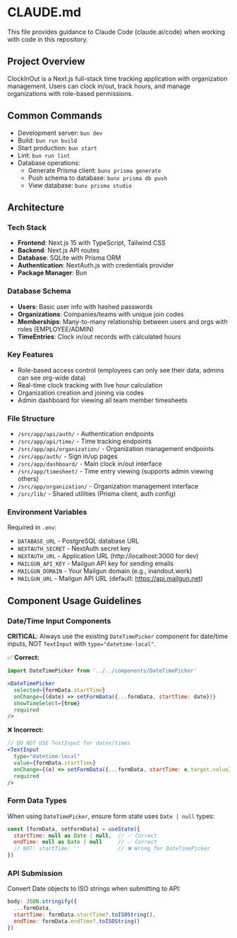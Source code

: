 # CLAUDE.md

This file provides guidance to Claude Code (claude.ai/code) when working with code in this repository.

## Project Overview

ClockInOut is a Next.js full-stack time tracking application with organization management. Users can clock in/out, track hours, and manage organizations with role-based permissions.

## Common Commands

- Development server: `bun dev`
- Build: `bun run build`
- Start production: `bun start`
- Lint: `bun run lint`
- Database operations:
  - Generate Prisma client: `bunx prisma generate`
  - Push schema to database: `bunx prisma db push`
  - View database: `bunx prisma studio`

## Architecture

### Tech Stack
- **Frontend**: Next.js 15 with TypeScript, Tailwind CSS
- **Backend**: Next.js API routes
- **Database**: SQLite with Prisma ORM
- **Authentication**: NextAuth.js with credentials provider
- **Package Manager**: Bun

### Database Schema
- **Users**: Basic user info with hashed passwords
- **Organizations**: Companies/teams with unique join codes
- **Memberships**: Many-to-many relationship between users and orgs with roles (EMPLOYEE/ADMIN)
- **TimeEntries**: Clock in/out records with calculated hours

### Key Features
- Role-based access control (employees can only see their data, admins can see org-wide data)
- Real-time clock tracking with live hour calculation
- Organization creation and joining via codes
- Admin dashboard for viewing all team member timesheets

### File Structure
- `/src/app/api/auth/` - Authentication endpoints
- `/src/app/api/time/` - Time tracking endpoints
- `/src/app/api/organization/` - Organization management endpoints
- `/src/app/auth/` - Sign in/up pages
- `/src/app/dashboard/` - Main clock in/out interface
- `/src/app/timesheet/` - Time entry viewing (supports admin viewing others)
- `/src/app/organization/` - Organization management interface
- `/src/lib/` - Shared utilities (Prisma client, auth config)

### Environment Variables
Required in `.env`:
- `DATABASE_URL` - PostgreSQL database URL
- `NEXTAUTH_SECRET` - NextAuth secret key
- `NEXTAUTH_URL` - Application URL (http://localhost:3000 for dev)
- `MAILGUN_API_KEY` - Mailgun API key for sending emails
- `MAILGUN_DOMAIN` - Your Mailgun domain (e.g., inandout.work)
- `MAILGUN_URL` - Mailgun API URL (default: https://api.mailgun.net)

## Component Usage Guidelines

### Date/Time Input Components
**CRITICAL**: Always use the existing `DateTimePicker` component for date/time inputs, NOT `TextInput` with `type="datetime-local"`.

✅ **Correct:**
```jsx
import DateTimePicker from '../../components/DateTimePicker'

<DateTimePicker
  selected={formData.startTime}
  onChange={(date) => setFormData({...formData, startTime: date})}
  showTimeSelect={true}
  required
/>
```

❌ **Incorrect:**
```jsx
// DO NOT USE TextInput for dates/times
<TextInput
  type="datetime-local"
  value={formData.startTime}
  onChange={(e) => setFormData({...formData, startTime: e.target.value})}
  required
/>
```

### Form Data Types
When using `DateTimePicker`, ensure form state uses `Date | null` types:
```jsx
const [formData, setFormData] = useState({
  startTime: null as Date | null,  // ✅ Correct
  endTime: null as Date | null     // ✅ Correct
  // NOT: startTime: ''            // ❌ Wrong for DateTimePicker
})
```

### API Submission
Convert Date objects to ISO strings when submitting to API:
```jsx
body: JSON.stringify({
  ...formData,
  startTime: formData.startTime?.toISOString(),
  endTime: formData.endTime?.toISOString()
})
```